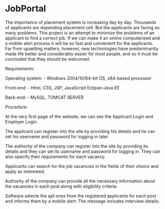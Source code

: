 # JobPortal

The importance of placement system is increasing day by day. Thousands of applicants are depending placement cell. But the applicants are facing so many problems. This project is an attempt to minimize the problems of an applicant to find a correct job. If we can make it an online computerized and a mobile alert process it will be so fast and convenient for the applicants. Far from upsetting matters, however, new technologies have predominantly made life better and considerably easier for most people, and so it must be concluded that they should be welcomed.

Requirements:

Operating system: -
Windows 2004/10/64-bit OS, x64-based processor

Front-end: -
Html, CSS, JSP, JavaScript
Eclipse-Java EE

Back-end: -
MySQL, TOMCAT SERVER

Procedure:

At the very first page of the website, we can see the Applicant Login and Employer Login.

The applicant can register into the site by providing his details and he can set his username and password for logging in later.

The authority of the company can register into the site by providing its details and they can set its username and password for logging in. They can also specify their requirements for each vacancy.

Applicants can search for the job vacancies in the fields of their choice and apply as interested.

Authority of the company can provide all the necessary information about the vacancies in each post along with eligibility criteria.

Software selects the apt ones from the registered applicants for each post and informs them by a mobile alert. The message includes interview details.
